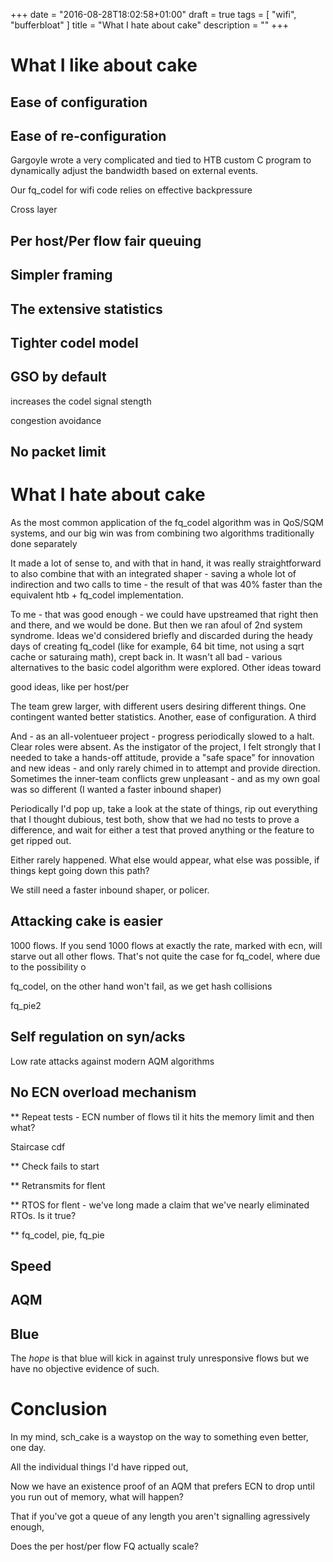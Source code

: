 +++
date = "2016-08-28T18:02:58+01:00"
draft = true
tags = [ "wifi", "bufferbloat" ]
title = "What I hate about cake"
description = ""
+++

# What I like about cake

## Ease of configuration

## Ease of re-configuration

Gargoyle wrote a very complicated and tied to HTB custom C program to dynamically adjust the bandwidth
based on external events.

Our fq_codel for wifi code relies on effective backpressure

Cross layer

## Per host/Per flow fair queuing

## Simpler framing

## The extensive statistics

## Tighter codel model

## GSO by default

increases the codel signal stength

congestion avoidance

## No packet limit

# What I hate about cake

As the most common application of the fq_codel algorithm was in QoS/SQM systems, and our big win
was from combining two algorithms traditionally done separately

It made a lot of sense to, and with that in hand, it was really straightforward to also combine that with an integrated shaper - saving a whole lot of indirection and two calls to time - the result of that was 40% faster than the equivalent htb + fq_codel implementation.

To me - that was good enough - we could have upstreamed that right then and there, and we would be done.  But then we ran afoul of 2nd system syndrome. Ideas we'd considered briefly and discarded during the heady days of creating fq_codel (like for example, 64 bit time, not using a sqrt cache or saturaing math), crept back in. It wasn't all bad - various alternatives to the basic codel algorithm were explored. Other ideas toward

good ideas, like per host/per 

The team grew larger, with different users desiring different things. One contingent wanted better statistics. Another,
ease of configuration. A third

And - as an all-volentueer project - progress periodically slowed to a halt. Clear roles were absent. As the instigator of the project, I felt strongly that I needed to take a hands-off attitude, provide a "safe space" for innovation and new ideas - and only rarely chimed in to attempt and provide direction. Sometimes the inner-team conflicts grew unpleasant - and as my own goal was so different (I wanted a faster inbound shaper)

Periodically I'd pop up, take a look at the state of things, rip out everything that I thought dubious,
test both, show that we had no tests to prove a difference, and wait for either a test that proved anything
or the feature to get ripped out.

Either rarely happened. What else would appear, what else was possible, if things kept going down this path?


We still need a faster inbound shaper, or policer.

## Attacking cake is easier

1000 flows. If you send 1000 flows at exactly the rate, marked with ecn, will starve out all other flows. That's not quite the case for fq_codel, where due to the possibility o

fq_codel, on the other hand won't fail, as we get hash collisions

fq_pie2

## Self regulation on syn/acks

Low rate attacks against modern AQM algorithms

## No ECN overload mechanism

** Repeat tests - ECN number of flows til it hits the memory limit and then what?

Staircase cdf

** Check fails to start

** Retransmits for flent

** RTOS for flent - we've long made a claim that we've nearly eliminated RTOs. Is it true?


** fq_codel, pie, fq_pie

## Speed

## AQM

##

## Blue

The *hope* is that blue will kick in against truly unresponsive flows but we have no objective evidence of such.

# Conclusion

In my mind, sch_cake is a waystop on the way to something even better, one day.

All the individual things I'd have ripped out,

Now we have an existence proof of an AQM that prefers ECN to drop until you run out of memory, what will happen?

That if you've got a queue of any length you aren't signalling agressively enough, 

Does the per host/per flow FQ actually scale?
